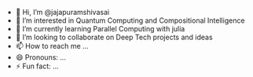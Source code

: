 - 👋 Hi, I’m @jajapuramshivasai
- 👀 I’m interested in Quantum Computing and Compositional Intelligence 
- 🌱 I’m currently learning Parallel Computing with julia
- 💞️ I’m looking to collaborate on Deep Tech projects and ideas
- 📫 How to reach me ...
- 😄 Pronouns: ...
- ⚡ Fun fact: ...

<!---
jajapuramshivasai/jajapuramshivasai is a ✨ special ✨ repository because its `README.md` (this file) appears on your GitHub profile.
You can click the Preview link to take a look at your changes.
--->
